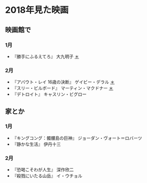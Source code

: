 # 2018年見た映画

## 映画館で

### 1月
- 『勝手にふるえてろ』 大九明子 [＊](http://dump.isbsh.asia/post/169503999133)

### 2月
- 『アバウト・レイ 16歳の決断』 ゲイビー・デラル [＊](http://dump.isbsh.asia/post/170712756598)
- 『スリー・ビルボード』 マーティン・マクドナー [＊](http://dump.isbsh.asia/post/171351934593)
- 『デトロイト』 キャスリン・ビグロー


## 家とか

### 1月
- 『キングコング：髑髏島の巨神』 ジョーダン・ヴォート＝ロバーツ
- 『静かな生活』 伊丹十三

### 2月
- 『恐喝こそわが人生』 深作欣二
- 『殺戮にいたる山岳』 イ・ウチョル

